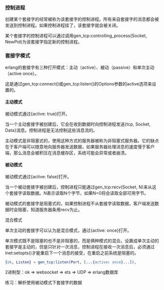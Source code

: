 ### 控制进程

创建某个套接字的经常被称为该套接字的控制进程。所有来自套接字的消息都会被发送到控制进程。如果控制进程挂了，该套接字就会被关闭。

某个套接字的控制进程可以通过调用gen_tcp:controlling_process(Socket, NewPid)为该套接字指定新的控制进程。



### 套接字模式

erlang的套接字有三种打开模式：主动（active）、被动（passive）和单次主动（active once）。

这是通过gen_tcp:connect()或gen_tcp:listen()的Options参数的active选项来设置的。



#### 主动模式

被动模式通过{active: true}打开。

当一个主动套接字被创建后，它会在收到数据时向控制进程发送{tcp, Socket, Data}消息。控制进程是无法控制这些消息流的。

主动模式是非阻塞式的，使用这种方式的服务器被称为非阻塞式服务器。它的缺点在于客户端可以随意地向服务器发送数据，如果服务器处理消息的速度慢于客户端，那么消息会被积压在消息缓存区，系统可能会异常或者崩溃。



#### 被动模式

被动模式通过{active: false}打开。

当一个被动套接字被创建后，控制进程只能通过gen_tcp:recv(Socket, N)来从这个套接字读取数据。N表示读取N个字节，如果N=0将会读取全部可用字节。

被动模式的套接字是阻塞式的，如果控制进程不从套接字读取数据，客户端发送数据时会阻塞，知道服务器条用recv为止。



混合模式

单次主动的套接字可以认为是混合模式，通过{active: once}打开。

单次模式既不是阻塞的也不是非阻塞的，而是俩种模式的混合。设置成单次主动的套接字是主动的，但是只针对一次消息，控制进程在接收一次消息后，必须通过inet:setopts()才能重启下一个消息的接受，在重启之前系统是阻塞的。

```erlang
{ok, Listen} = gen_tcp:listen(Port, [...{active: once}...]),

```









2进制型：ok => websocket => ets => UDP => erlang数据库

练习：解析使用被动模式下套接字的数据





